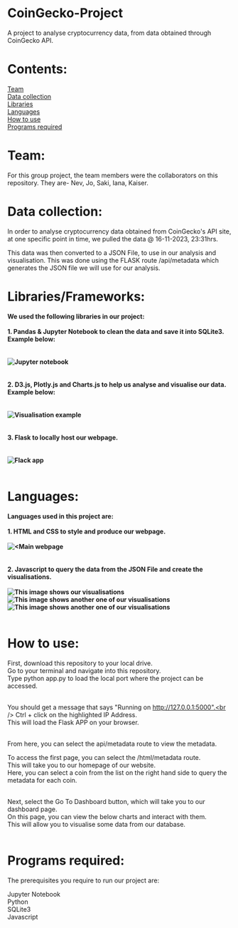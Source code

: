 # CoinGecko-Project
A project to analyse cryptocurrency data, from data obtained through CoinGecko API.

# Contents:

[Team](#team)<br />
[Data collection](#data-collection)<br />
[Libraries](#libraries)<br />
[Languages](#languages)<br />
[How to use](#how-to-use)<br />
[Programs required](#programs-required)

# Team:

For this group project, the team members were the collaborators on this repository.
They are- Nev, Jo, Saki, Iana, Kaiser.

# Data collection:

In order to analyse cryptocurrency data obtained from CoinGecko's API site, at one specific point in time,
we pulled the data @ 16-11-2023, 23:31hrs.

This data was then converted to a JSON File, to use in our analysis and visualisation.
This was done using the FLASK route /api/metadata which generates the JSON file we
will use for our analysis.

# Libraries/Frameworks:

**We used the following libraries in our project:<br />
<br />
    1. Pandas & Jupyter Notebook to clean the data and save it into SQLite3. Example below:<br />
    <br />
    <br />
    ![Jupyter notebook](image-3.png)<br />
    <br />
    <br />
    2. D3.js, Plotly.js and Charts.js to help us analyse and visualise our data. Example below:<br />
    <br />
    <br />
    ![Visualisation example](image-5.png)<br />
    <br />
    <br />
    3. Flask to locally host our webpage.<br />
    <br />
    <br />
    ![Flack app](image-4.png)<br />
    <br />**

# Languages:
**Languages used in this project are:<br />
<br />
    1. HTML and CSS to style and produce our webpage.<br />
    <br />
    ![<Main webpage](image-6.png)<br />
    <br />
    <br />
    2. Javascript to query the data from the JSON File and create the visualisations.<br />
    <br />
    ![This image shows our visualisations](image.png)
    ![This image shows another one of our visualisations](image-1.png)
    ![This image shows another one of our visualisations](image-2.png)<br />
    <br />**

# How to use:

First, download this repository to your local drive.<br />
Go to your terminal and navigate into this repository.<br />
Type python app.py to load the local port where the project can be accessed.<br />
<br />

You should get a message that says "Running on http://127.0.0.1:5000".<br />
Ctrl + click on the highlighted IP Address.<br />
This will load the Flask APP on your browser.<br />
<br />

From here, you can select the api/metadata route to view the metadata.
<br />

To access the first page, you can select the /html/metadata route.<br />
This will take you to our homepage of our website.<br />
Here, you can select a coin from the list on the right hand side to query the metadata for each coin.<br />
<br />

Next, select the Go To Dashboard button, which will take you to our dashboard page.<br />
On this page, you can view the below charts and interact with them.<br />
This will allow you to visualise some data from our database.<br />
<br />

# Programs required:
The prerequisites you require to run our project are:

Jupyter Notebook <br />
Python <br />
SQLite3 <br />
Javascript <br />



